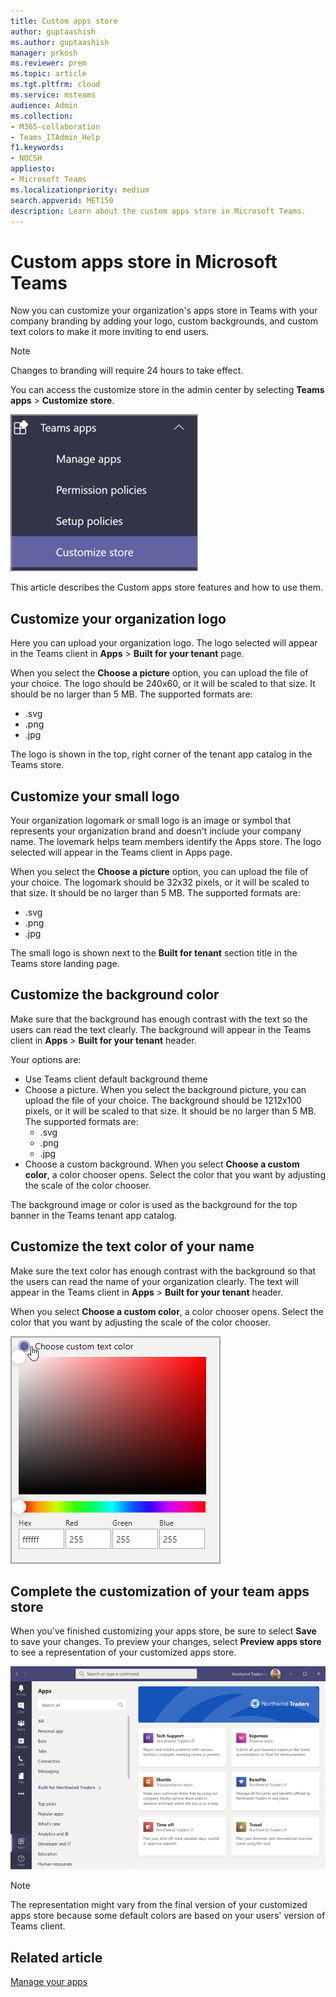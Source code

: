 ```yaml
---
title: Custom apps store
author: guptaashish
ms.author: guptaashish
manager: prkosh
ms.reviewer: prem
ms.topic: article
ms.tgt.pltfrm: cloud
ms.service: msteams
audience: Admin
ms.collection: 
- M365-collaboration
- Teams_ITAdmin_Help
f1.keywords:
- NOCSH
appliesto: 
- Microsoft Teams
ms.localizationpriority: medium
search.appverid: MET150
description: Learn about the custom apps store in Microsoft Teams. 
---
```


# Custom apps store in Microsoft Teams

Now you can customize your organization's apps store in Teams with your company branding by adding your logo, custom backgrounds, and custom text colors to make it more inviting to end users.

> [!Note]
> Changes to branding will require 24 hours to take effect.

You can access the customize store in the admin center by selecting **Teams apps** > **Customize store**.

  ![Admin console customize store feature highlighted.](media/customize-app-store.png)

This article describes the Custom apps store features and how to use them.

## Customize your organization logo

<!-- Bookmark used by Context Sensitive Help (CSH). Do not delete. -->
<a name="orglogo"> </a>
<!-- Do not remove the bookmark link above. -->

Here you can upload your organization logo. The logo selected will appear in the Teams client in **Apps** > **Built for your tenant** page.

When you select the **Choose a picture** option, you can upload the file of your choice. The logo should be 240x60, or it will be scaled to that size. It should be no larger than 5 MB. The supported formats are:

- .svg
- .png
- .jpg

The logo is shown in the top, right corner of the tenant app catalog in the Teams store.

## Customize your small logo

<!-- Bookmark used by Context Sensitive Help (CSH). Do not delete. -->
<a name="orglogomark"> </a>
<!-- Do not remove the bookmark link above. -->

Your organization logomark or small logo is an image or symbol that represents your organization brand and doesn't include your company name. The lovemark helps team members identify the Apps store. The logo selected will appear in the Teams client in Apps page.

When you select the **Choose a picture** option, you can upload the file of your choice. The logomark should be 32x32 pixels, or it will be scaled to that size. It should be no larger than 5 MB. The supported formats are:

- .svg
- .png
- .jpg

The small logo is shown next to the **Built for tenant** section title in the Teams store landing page.

## Customize the background color

<!-- Bookmark used by Context Sensitive Help (CSH). Do not delete. -->
<a name="custombackground"> </a>
<!-- Do not remove the bookmark link above. -->

Make sure that the background has enough contrast with the text so the users can read the text clearly. The background will appear in the Teams client in **Apps** > **Built for your tenant** header.

Your options are:

- Use Teams client default background theme
- Choose a picture. When you select the background picture, you can upload the file of your choice. The background should be 1212x100 pixels, or it will be scaled to that size. It should be no larger than 5 MB. The supported formats are:
  - .svg
  - .png
  - .jpg
- Choose a custom background. When you select **Choose a custom color**, a color chooser opens. Select the color that you want by adjusting the scale of the color chooser.

The background image or color is used as the background for the top banner in the Teams tenant app catalog.

## Customize the text color of your name

<!-- Bookmark used by Context Sensitive Help (CSH). Do not delete. -->
<a name="textcolor"> </a>
<!-- Do not remove the bookmark link above. -->

Make sure the text color has enough contrast with the background so that the users can read the name of your organization clearly. The text will appear in the Teams client in **Apps** > **Built for your tenant** header.

When you select **Choose a custom color**, a color chooser opens. Select the color that you want by adjusting the scale of the color chooser.

 ![the color chooser.](media/choose-a-custom-color.png)

## Complete the customization of your team apps store

When you've finished customizing your apps store, be sure to select **Save** to save your changes.
To preview your changes, select **Preview apps store** to see a representation of your customized apps store.

![preview of the custom apps store.](media/PowerAppsInStore650w.png)

> [!Note]
> The representation might vary from the final version of your customized apps store because some default colors are based on your users' version of Teams client.

## Related article

[Manage your apps](manage-apps.md)
